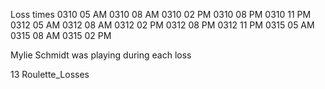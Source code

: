 Loss times
0310 05 AM
0310 08 AM
0310 02 PM
0310 08 PM
0310 11 PM
0312 05 AM
0312 08 AM
0312 02 PM
0312 08 PM
0312 11 PM
0315 05 AM
0315 08 AM
0315 02 PM

Mylie Schmidt was playing during each loss

13 Roulette_Losses
